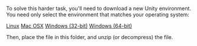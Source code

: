 To solve this harder task, you'll need to download a new Unity environment. 
You need only select the environment that matches your operating system:

[Linux](https://s3-us-west-1.amazonaws.com/udacity-drlnd/P1/Banana/VisualBanana_Linux.zip)
[Mac OSX](https://s3-us-west-1.amazonaws.com/udacity-drlnd/P1/Banana/VisualBanana.app.zip")
[Windows (32-bit)]("https://s3-us-west-1.amazonaws.com/udacity-drlnd/P1/Banana/VisualBanana_Windows_x86.zip")
[Windows (64-bit)](https://s3-us-west-1.amazonaws.com/udacity-drlnd/P1/Banana/VisualBanana_Windows_x86_64.zip")

Then, place the file in this folder, and unzip (or decompress) the file.
